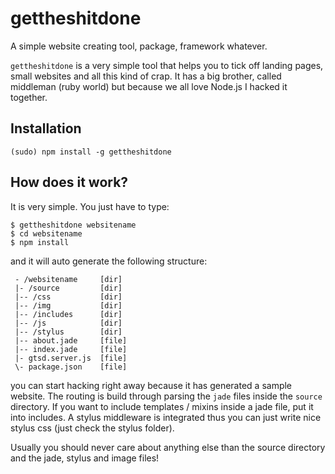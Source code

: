gettheshitdone
==============

A simple website creating tool, package, framework whatever.

`gettheshitdone` is a very simple tool that helps you to tick off landing pages, small websites and all this kind of crap. It has a big brother, called middleman (ruby world) but because we all love Node.js I hacked it together.

## Installation

```shell
(sudo) npm install -g gettheshitdone
```

## How does it work?

It is very simple. You just have to type:

```shell
$ gettheshitdone websitename
$ cd websitename
$ npm install
```

and it will auto generate the following structure:

```
 - /websitename     [dir]
 |- /source         [dir]
 |-- /css           [dir]
 |-- /img           [dir]
 |-- /includes      [dir]
 |-- /js            [dir]
 |-- /stylus        [dir]
 |-- about.jade     [file]
 |-- index.jade     [file]
 |- gtsd.server.js  [file]
 \- package.json    [file]
```

you can start hacking right away because it has generated a sample website. The routing is build through parsing the `jade` files inside the `source` directory. If you want to include templates / mixins inside a jade file, put it into includes.
A stylus middleware is integrated thus you can just write nice stylus css (just check the stylus folder).

Usually you should never care about anything else than the source directory and the jade, stylus and image files!